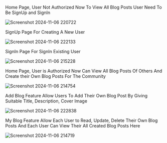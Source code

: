 Home Page, User Not Authorized Now To View All Blog Posts User Need To Be SignUp and SignIn

![Screenshot 2024-11-06 220722](https://github.com/user-attachments/assets/9b747487-3fb8-442a-bf4f-398acddd47c2)

SignUp Page For Creating A New User

![Screenshot 2024-11-06 222133](https://github.com/user-attachments/assets/6a801fd5-c488-44c0-aeda-0c7e8d531ba2)

SignIn Page For SignIn Existing User

![Screenshot 2024-11-06 215228](https://github.com/user-attachments/assets/4806fdce-d49e-4b4e-b38d-f6342d8545a8)

Home Page, User is Authorized Now Can View All Blog Posts Of Others And Create their Own Blog Posts For The Community

![Screenshot 2024-11-06 214754](https://github.com/user-attachments/assets/b4f51599-0641-4dca-8cad-6b3550423197)

Add Blog Feature Allow Users To Add Their Own Blog Post By Giving Suitable Title, Description, Cover Image

![Screenshot 2024-11-06 222838](https://github.com/user-attachments/assets/cec7f995-cbbc-42a5-bcc3-f5523c200b33)

My Blog Feature Allow Each User to Read, Update, Delete Their Own Blog Posts And Each User Can View Their All Created Blog Posts Here

![Screenshot 2024-11-06 214719](https://github.com/user-attachments/assets/fa9b5ff5-f9b0-4da3-ac59-982cae1b968b)














